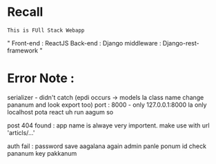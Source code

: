 
# Recall
    This is FUll Stack Webapp 

"
Front-end  : ReactJS
Back-end   : Django
middleware : Django-rest-framework
"

# Error Note : 

serializer - didn't catch (epdi occurs -> models la class name change pananum and look export too)
port : 8000 - only 127.0.0.1:8000 la only localhost pota react uh run aagum so

post 404 found : app name is alwaye very importent. make use with url 'articls/...'

auth fail : password save aagalana again admin panle ponum id check pananum key pakkanum
